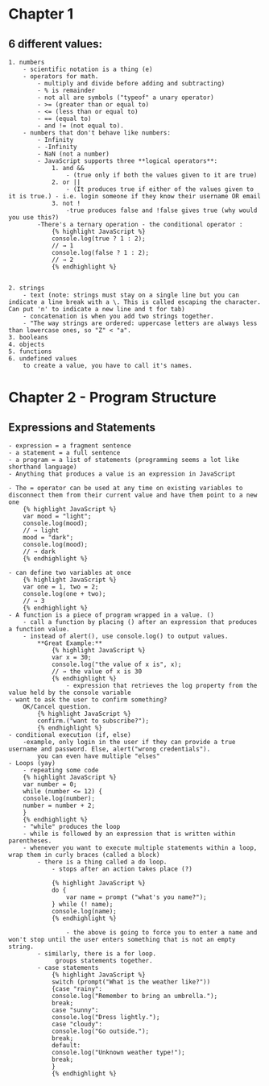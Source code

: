 # Chapter 1

## 6 different values:
	1. numbers
		- scientific notation is a thing (e)
		- operators for math.
			- multiply and divide before adding and subtracting)
			- % is remainder
			- not all are symbols ("typeof" a unary operator)
			- >= (greater than or equal to)
			- <= (less than or equal to)
			- == (equal to)
			- and != (not equal to). 
		- numbers that don't behave like numbers:
			- Infinity
			- -Infinity
			- NaN (not a number)
			- JavaScript supports three **logical operators**: 
				1. and && 
					- (true only if both the values given to it are true)
				2. or || 
					- (It produces true if either of the values given to it is true.) - i.e. login someone if they know their username OR email
				3. not !
					-true produces false and !false gives true (why would you use this?)
			-There's a ternary operation - the conditional operator :
				{% highlight JavaScript %}
				console.log(true ? 1 : 2);
				// → 1
				console.log(false ? 1 : 2);
				// → 2
				{% endhighlight %}


	2. strings
		- text (note: strings must stay on a single line but you can indicate a line break with a \. This is called escaping the character. Can put 'n' to indicate a new line and t for tab)
		- concatenation is when you add two strings together.
		- "The way strings are ordered: uppercase letters are always less than lowercase ones, so "Z" < "a". 
	3. booleans
	4. objects
	5. functions
	6. undefined values
		to create a value, you have to call it's names. 

# Chapter 2 - Program Structure

## Expressions and Statements
	- expression = a fragment sentence
	- a statement = a full sentence
	- a program = a list of statements (programming seems a lot like shorthand language)
	- Anything that produces a value is an expression in JavaScript

	- The = operator can be used at any time on existing variables to disconnect them from their current value and have them point to a new one
		{% highlight JavaScript %}
		var mood = "light";
		console.log(mood);
		// → light
		mood = "dark";
		console.log(mood);
		// → dark
		{% endhighlight %}

	- can define two variables at once
		{% highlight JavaScript %}
		var one = 1, two = 2;
		console.log(one + two);
		// → 3
		{% endhighlight %}
	- A function is a piece of program wrapped in a value. ()
		- call a function by placing () after an expression that produces a function value. 
		- instead of alert(), use console.log() to output values.
			**Great Example:**
				{% highlight JavaScript %}
			 	var x = 30;
			 	console.log("the value of x is", x);
			 	// → the value of x is 30
			 	{% endhighlight %}
			 		- expression that retrieves the log property from the value held by the console variable
	- want to ask the user to confirm something?
		OK/Cancel question. 
			{% highlight JavaScript %}
			confirm.("want to subscribe?");
			{% endhighlight %}
	- conditional execution (if, else)
		-example, only login in the user if they can provide a true username and password. Else, alert("wrong credentials").
			you can even have multiple "elses"
	- Loops (yay)
		- repeating some code
		{% highlight JavaScript %}
		var number = 0;
		while (number <= 12) {
		console.log(number);
		number = number + 2;
		}
		{% endhighlight %} 
		- "while" produces the loop
		- while is followed by an expression that is written within parentheses.
		- whenever you want to execute multiple statements within a loop, wrap them in curly braces (called a block)
			- there is a thing called a do loop. 
				- stops after an action takes place (?)

				{% highlight JavaScript %}
				do {
					var name = prompt ("what's you name?");
				} while (! name);
				console.log(name);
				{% endhighlight %}

					- the above is going to force you to enter a name and won't stop until the user enters something that is not an empty string.
			- similarly, there is a for loop.
				 groups statements together. 
			- case statements
				{% highlight JavaScript %}
				switch (prompt("What is the weather like?"))
				{case "rainy":
				console.log("Remember to bring an umbrella.");
				break;
				case "sunny":
				console.log("Dress lightly.");
				case "cloudy":
				console.log("Go outside.");
				break;
				default:
				console.log("Unknown weather type!");
				break;
				}
				{% endhighlight %}




